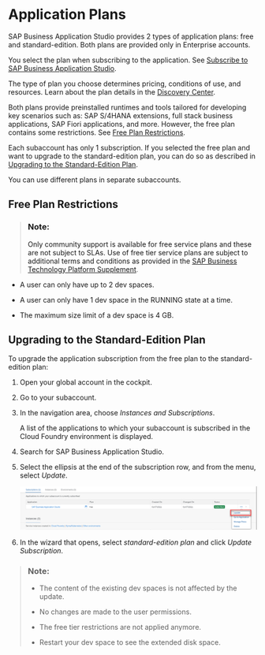 <!-- loio2c72917df87e47c290e061a556d92398 -->

# Application Plans

SAP Business Application Studio provides 2 types of application plans: free and standard-edition. Both plans are provided only in Enterprise accounts.

You select the plan when subscribing to the application. See [Subscribe to SAP Business Application Studio](subscribe-to-sap-business-application-studio-6331319.md).

The type of plan you choose determines pricing, conditions of use, and resources. Learn about the plan details in the [Discovery Center](https://discovery-center.cloud.sap/#/serviceCatalog/business-application-studio).

Both plans provide preinstalled runtimes and tools tailored for developing key scenarios such as: SAP S/4HANA extensions, full stack business applications, SAP Fiori applications, and more. However, the free plan contains some restrictions. See [Free Plan Restrictions](application-plans-2c72917.md#loio2c72917df87e47c290e061a556d92398__section_v4w_f1z_tpb).

Each subaccount has only 1 subscription. If you selected the free plan and want to upgrade to the standard-edition plan, you can do so as described in [Upgrading to the Standard-Edition Plan](application-plans-2c72917.md#loio2c72917df87e47c290e061a556d92398__section_dzc_j1z_tpb).

You can use different plans in separate subaccounts.



<a name="loio2c72917df87e47c290e061a556d92398__section_v4w_f1z_tpb"/>

## Free Plan Restrictions

> ### Note:  
> Only community support is available for free service plans and these are not subject to SLAs. Use of free tier service plans are subject to additional terms and conditions as provided in the [SAP Business Technology Platform Supplement](https://www.sap.com/about/trust-center/agreements/cloud/cloud-services.html?tag=language:english&search=Supplement%20Business%20Technology%20Platform&sort=latest_desc).

-   A user can only have up to 2 dev spaces.

-   A user can only have 1 dev space in the RUNNING state at a time.

-   The maximum size limit of a dev space is 4 GB.




<a name="loio2c72917df87e47c290e061a556d92398__section_dzc_j1z_tpb"/>

## Upgrading to the Standard-Edition Plan

To upgrade the application subscription from the free plan to the standard-edition plan:

1.  Open your global account in the cockpit.
2.  Go to your subaccount.
3.  In the navigation area, choose *Instances and Subscriptions*.

    A list of the applications to which your subaccount is subscribed in the Cloud Foundry environment is displayed.

4.  Search for SAP Business Application Studio.
5.  Select the ellipsis at the end of the subscription row, and from the menu, select *Update*.

    ![Access the Update menu to subscribe to the standard-edition plan.](images/upgrade_plan_0e07bae.png)

6.  In the wizard that opens, select *standard-edition plan* and click *Update Subscription*.

> ### Note:  
> -   The content of the existing dev spaces is not affected by the update.
> 
> -   No changes are made to the user permissions.
> 
> -   The free tier restrictions are not applied anymore.
> 
> -   Restart your dev space to see the extended disk space.

